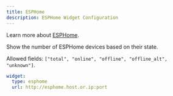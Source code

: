 ```yaml
---
title: ESPHome
description: ESPHome Widget Configuration
---
```


Learn more about [ESPHome](https://esphome.io/).

Show the number of ESPHome devices based on their state.

Allowed fields: `["total", "online", "offline", "offline_alt", "unknown"]`.

```yaml
widget:
  type: esphome
  url: http://esphome.host.or.ip:port
```
